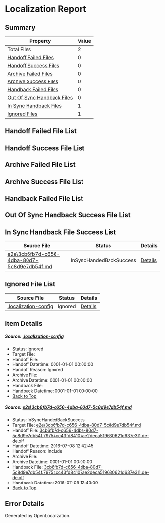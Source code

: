 # <a name='report-top'></a> Localization Report

## Summary
 Property | Value 
 -------- | ----- 
 Total Files | 2
[ Handoff Failed Files ](#handoff-failed-list)| 0
[ Handoff Success Files ](#handoff-success-list)| 0
[ Archive Failed Files ](#archive-failed-list)| 0
[ Archive Success Files ](#archive-success-list)| 0
[ Handback Failed Files ](#handback-failed-list)| 0
[ Out Of Sync Handback Files ](#outofsync-handback-success-list)| 0
[ In Sync Handback Files ](#insync-handback-success-list)| 1
[ Ignored Files ](#ignored-list)| 1

## <a name='handoff-failed-list'></a> Handoff Failed File List

## <a name='handoff-success-list'></a> Handoff Success File List

## <a name='archive-failed-list'></a> Archive Failed File List

## <a name='archive-success-list'></a> Archive Success File List

## <a name='handback-failed-list'></a> Handback Failed File List

## <a name='outofsync-handback-success-list'></a> Out Of Sync Handback Success File List

## <a name='insync-handback-success-list'></a> In Sync Handback File Success List
 Source File | Status | Details 
 ----------- | ------ | ------- 
 [e2e\3cb6fb7d-c656-4dba-80d7-5c8d9e7db54f.md](https://github.com/OpenLocalizationTestOrg/oltest/blob/0c33bb17dce36b1ac68b384c3a04e8cebe2317f2/e2e/3cb6fb7d-c656-4dba-80d7-5c8d9e7db54f.md) | InSyncHandedBackSuccess | [Details](#0395b80bbe699b14856e3aa7390fc328951cb9ec1)

## <a name='ignored-list'></a> Ignored File List
 Source File | Status | Details 
 ----------- | ------ | ------- 
 [.localization-config](https://github.com/OpenLocalizationTestOrg/oltest/blob/0c33bb17dce36b1ac68b384c3a04e8cebe2317f2/.localization-config) | Ignored | [Details](#3d4f252ac210baf56311d7e97dcc2db10974dbd20)

## Item Details
##### <a name='3d4f252ac210baf56311d7e97dcc2db10974dbd20'></a> Source: [.localization-config](https://github.com/OpenLocalizationTestOrg/oltest/blob/0c33bb17dce36b1ac68b384c3a04e8cebe2317f2/.localization-config)
* Status: Ignored
* Target File: 
* Handoff File: 
* Handoff Datetime: 0001-01-01 00:00:00
* Handoff Reason: Ignored
* Archive File: 
* Archive Datetime: 0001-01-01 00:00:00
* Handback File: 
* Handback Datetime: 0001-01-01 00:00:00
* [Back to Top](#report-top)

##### <a name='0395b80bbe699b14856e3aa7390fc328951cb9ec1'></a> Source: [e2e\3cb6fb7d-c656-4dba-80d7-5c8d9e7db54f.md](https://github.com/OpenLocalizationTestOrg/oltest/blob/0c33bb17dce36b1ac68b384c3a04e8cebe2317f2/e2e/3cb6fb7d-c656-4dba-80d7-5c8d9e7db54f.md)
* Status: InSyncHandedBackSuccess
* Target File: [e2e\3cb6fb7d-c656-4dba-80d7-5c8d9e7db54f.md](https://github.com/OpenLocalizationTestOrg/oltest-dede-fly/blob/af41bc0684c27af5807d1ae8eb8ac6a054e34dfe/e2e/3cb6fb7d-c656-4dba-80d7-5c8d9e7db54f.md)
* Handoff File: [3cb6fb7d-c656-4dba-80d7-5c8d9e7db54f.79754cc43fd84107ae2deca519630621d637e311.de-de.xlf](https://github.com/OpenLocalizationTestOrg/olhandoff-e2e/blob/ced97a78089ed2254331b43e21bceab61367a6b2/ol-handoff/OpenLocalizationTestOrg/oltest-dede-fly/ci/ht/3cb6fb7d-c656-4dba-80d7-5c8d9e7db54f.79754cc43fd84107ae2deca519630621d637e311.de-de.xlf)
* Handoff Datetime: 2016-07-08 12:42:45
* Handoff Reason: Include
* Archive File: 
* Archive Datetime: 0001-01-01 00:00:00
* Handback File: [3cb6fb7d-c656-4dba-80d7-5c8d9e7db54f.79754cc43fd84107ae2deca519630621d637e311.de-de.xlf](https://github.com/OpenLocalizationTestOrg/olhandback-e2e/blob/b24bfc61a92d4b33a188935c436c30c7d45f2e8d/ol-handback/OpenLocalizationTestOrg/oltest-dede-fly/ci/ht/3cb6fb7d-c656-4dba-80d7-5c8d9e7db54f.79754cc43fd84107ae2deca519630621d637e311.de-de.xlf)
* Handback Datetime: 2016-07-08 12:43:09
* [Back to Top](#report-top)


## Error Details

Generated by OpenLocalization.
